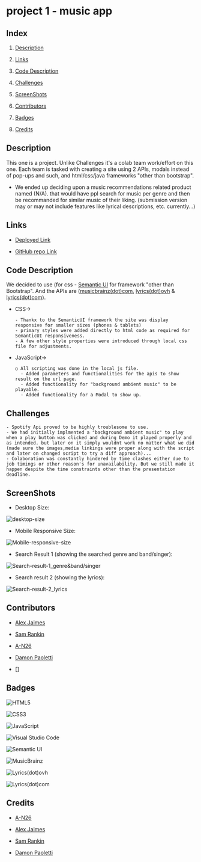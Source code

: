 # project 1 - music app

## Index

1. [Description](#Description)

2. [Links](#Links)

3. [Code Description](#Code%20Description)

4. [Challenges](#Challenges)

5. [ScreenShots](#ScreenShots)

6. [Contributors](#Contributors)

7. [Badges](#Badges)

8. [Credits](#Credits)

## Description

This one is a project. Unlike Challenges it's a colab team work/effort on this one. Each team is tasked with creating a site using 2 APIs, modals instead of pop-ups and such, and html/css/java frameworks "other than bootstrap".

- We ended up deciding upon a music recommendations related product named (N/A). that would have ppl search for music per genre and then be recommanded for similar music of their liking. (submission version may or may not include features like lyrical descriptions, etc. currently...)

## Links

- [Deployed Link](--)

- [GitHub repo Link](https://github.com/)

## Code Description

We decided to use (for css - [Semantic UI](https://semantic-ui.com/) for framework "other than Bootstrap". And the APIs are ([musicbrainz(dot)com](https://musicbrainz.org), [lyrics(dot)ovh](https://api.lyrics.ovh/) & [lyrics(dot)com](https://www.stands4.com/services/v2/lyrics.php)).

- CSS→

      - Thankx to the SemanticUI framework the site was display responsive for smaller sizes (phones & tablets)
      - primary styles were added directly to html code as required for SemanticUI responsiveness.
      - A few other style properties were introduced through local css file for adjustments.

- JavaScript→

      ○ All scripting was done in the local js file.
        - Added parameters and functionalities for the apis to show result on the url page.
        - Added functionality for "background ambient music" to be playable.
        - Added functionality for a Modal to show up.

## Challenges

    - Spotify Api proved to be highly troublesome to use.
    - We had initially implmented a "background ambient music" to play when a play button was clicked and during Demo it played properly and as intended. but later on it simply wouldnt work no matter what we did (made sure the images,media linkings were proper along with the script and later on changed script to try a diff approach)...
    - Colaboration was constantly hindered by time clashes either due to job timings or other reason's for unavailability. But we still made it happen despite the time constraints other than the presentation deadline.

## ScreenShots

- Desktop Size:

![desktop-size](screenshots/ScreenShot_fullsize.png)

- Mobile Responsive Size:
      
![Mobile-responsive-size](screenshots/ScreenShot_MobileResponsiveSize.png)

- Search Result 1 (showing the searched genre and band/singer):
      
![Search-result-1_genre&band/singer](screenshots/ScreenShot_SearchResult1.png)

- Search result 2 (showing the lyrics):
      
![Search-result-2_lyrics](screenshots/ScreenShot_SearchResult2.png)

## Contributors

- [Alex Jaimes](https://github.com/AlexJCturbo)

- [Sam Rankin](https://github.com/Rankin47)

- [A-N26](https://github.com/A-N26)

- [Damon Paoletti](https://github.com/damonpaoletti)

- []

## Badges

![HTML5](https://img.shields.io/badge/html5-%23E34F26.svg?style=for-the-badge&logo=html5&logoColor=white)

![CSS3](https://img.shields.io/badge/css3-%231572B6.svg?style=for-the-badge&logo=css3&logoColor=white)

![JavaScript](https://img.shields.io/badge/javascript-%23323330.svg?style=for-the-badge&logo=javascript&logoColor=%23F7DF1E)

![Visual Studio Code](https://img.shields.io/badge/Visual%20Studio%20Code-0078d7.svg?style=for-the-badge&logo=visual-studio-code&logoColor=white)

![Semantic UI](https://img.shields.io/badge/Semantic%20UI-%2335BDB2.svg?style=for-the-badge&logo=SemanticUI&logoColor=white)

![MusicBrainz](https://img.shields.io/badge/Musicbrainz-EB743B?style=for-the-badge&logo=musicbrainz&logoColor=BA478F)

![Lyrics(dot)ovh](https://img.shields.io/badge/lyrics.ovh-EB743B?style=for-the-badge&logoColor=BA478F)

![Lyrics(dot)com](https://img.shields.io/badge/lyrics.com-EB743B?style=for-the-badge&logoColor=BA478F)

## Credits

- [A-N26](https://github.com/A-N26)

- [Alex Jaimes](https://github.com/AlexJCturbo)

- [Sam Rankin](https://github.com/Rankin47)

- [Damon Paoletti](https://github.com/damonpaoletti)

